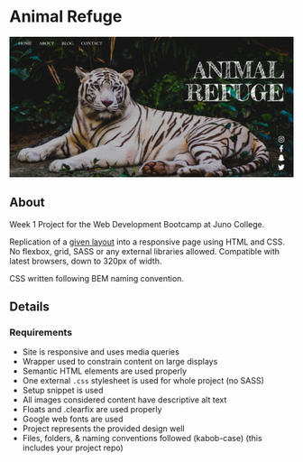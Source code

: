 # Animal Refuge

![Project-1 Screenshot](/readme-image.png)

## About
Week 1 Project for the Web Development Bootcamp at Juno College.

Replication of a [given layout](https://scene.zeplin.io/project/5c424fe0c50a21377f03d900) into a responsive page using HTML and CSS.
No flexbox, grid, SASS or any external libraries allowed. Compatible with latest browsers, down to 320px of width.

CSS written following BEM naming convention.

## Details

### Requirements
-   Site is responsive and uses media queries
-   Wrapper used to constrain content on large displays
-   Semantic HTML elements are used properly
-   One external `.css` stylesheet is used for whole project (no SASS)
-   Setup snippet is used
-   All images considered content have descriptive alt text
-   Floats and .clearfix are used properly
-   Google web fonts are used
-   Project represents the provided design well
-   Files, folders, & naming conventions followed (kabob-case) (this includes your project repo)

